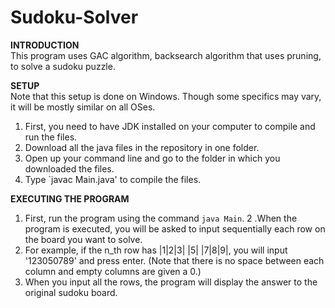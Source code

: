 # Sudoku-Solver
**INTRODUCTION**\
This program uses GAC algorithm, backsearch algorithm that uses pruning, to solve a sudoku puzzle.

**SETUP**\
Note that this setup is done on Windows. Though some specifics may vary, it will be mostly similar on all OSes.
1. First, you need to have JDK installed on your computer to compile and run the files.
2. Download all the java files in the repository in one folder. 
3. Open up your command line and go to the folder in which you downloaded the files.
4. Type `javac Main.java' to compile the files.

**EXECUTING THE PROGRAM**
1. First, run the program using the command `java Main`.
2 .When the program is executed, you will be asked to input sequentially each row on the board you want to solve.
3. For example, if the n_th row has |1|2|3|&nbsp;|5|&nbsp;|7|8|9|, you will input '123050789' and press enter. (Note that there is no space between each column and empty columns are given a 0.)
4. When you input all the rows, the program will display the answer to the original sudoku board.



